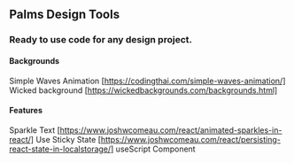 ## Palms Design Tools

### Ready to use code for any design project.

#### Backgrounds
Simple Waves Animation [https://codingthai.com/simple-waves-animation/]
Wicked background [https://wickedbackgrounds.com/backgrounds.html]

#### Features
Sparkle Text [https://www.joshwcomeau.com/react/animated-sparkles-in-react/]
Use Sticky State [https://www.joshwcomeau.com/react/persisting-react-state-in-localstorage/]
useScript Component